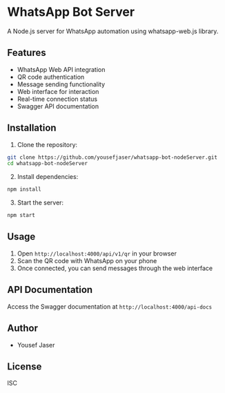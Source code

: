# WhatsApp Bot Server

A Node.js server for WhatsApp automation using whatsapp-web.js library.

## Features

- WhatsApp Web API integration
- QR code authentication
- Message sending functionality
- Web interface for interaction
- Real-time connection status
- Swagger API documentation

## Installation

1. Clone the repository:
```bash
git clone https://github.com/yousefjaser/whatsapp-bot-nodeServer.git
cd whatsapp-bot-nodeServer
```

2. Install dependencies:
```bash
npm install
```

3. Start the server:
```bash
npm start
```

## Usage

1. Open `http://localhost:4000/api/v1/qr` in your browser
2. Scan the QR code with WhatsApp on your phone
3. Once connected, you can send messages through the web interface

## API Documentation

Access the Swagger documentation at `http://localhost:4000/api-docs`

## Author

- Yousef Jaser

## License

ISC
